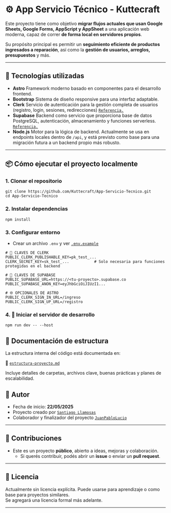 # ⚙ App Servicio Técnico - Kuttecraft

Este proyecto tiene como objetivo **migrar flujos actuales que usan Google Sheets, Google Forms, AppScript y AppSheet** a una aplicación web moderna, capaz de correr **de forma local en servidores propios**.

Su propósito principal es permitir un **seguimiento eficiente de productos ingresados a reparación**, así como la **gestión de usuarios, arreglos, presupuestos** y más.

---

## 🚀 Tecnologías utilizadas

- **Astro** Framework moderno basado en componentes para el desarrollo frontend.
- **Bootstrap** Sistema de diseño responsive para una interfaz adaptable.
- **Clerk** Servicio de autenticación para la gestión completa de usuarios (registro, login, sesiones, redirecciones) [`Referencia.`](https://clerk.com/) 
- **Supabase** Backend como servicio que proporciona base de datos PostgreSQL, autenticación, almacenamiento y funciones serverless. [`Referencia.`](https://supabase.com) 
- **Node.js** Motor para la lógica de backend. Actualmente se usa en endpoints locales dentro de `/api`, y está previsto como base para una migración futura a un backend propio más robusto.


---

## 📦 Cómo ejecutar el proyecto localmente

### 1. Clonar el repositorio

```batch 
git clone https://github.com/Kuttecraft/App-Servicio-Tecnico.git
cd App-Servicio-Tecnico
```

### 2. Instalar dependencias
```batch 
npm install
```

### 3. Configurar entorno 

- Crear un archivo `.env` y ver [`.env.example`](./.env.example) 

```env
# 🔐 CLAVES DE CLERK 
PUBLIC_CLERK_PUBLISHABLE_KEY=pk_test_...
CLERK_SECRET_KEY=sk_test_...           # Solo necesaria para funciones protegidas en el backend

# 🔑 CLAVES DE SUPABASE
PUBLIC_SUPABASE_URL=https://<tu-proyecto>.supabase.co
PUBLIC_SUPABASE_ANON_KEY=eyJhbGciOiJIUzI1...

# 🌐 OPCIONALES DE ASTRO
PUBLIC_CLERK_SIGN_IN_URL=/ingreso
PUBLIC_CLERK_SIGN_UP_URL=/registro
```

### 4. 🚀 Iniciar el servidor de desarrollo
```batch 
npm run dev -- --host
```

## 📁 Documentación de estructura

La estructura interna del código está documentada en:

📄 [`estructura-proyecto.md`](./estructura-proyecto.md)

Incluye detalles de carpetas, archivos clave, buenas prácticas y planes de escalabilidad.

## 👤 Autor

- Fecha de inicio: **22/05/2025**
- Proyecto creado por  [`Santiago Llamosas`](https://github.com/Llamosas21)
- Colaborador y finalizador del proyecto  [`JuanPabloLucio`](https://github.com/JuanPabloLucio)


---

## 🤝 Contribuciones

- Este es un proyecto **público**, abierto a ideas, mejoras y colaboración.  
    - Si querés contribuir, podés abrir un **issue** o enviar un **pull request**.

---

## 📝 Licencia

Actualmente sin licencia explícita. Puede usarse para aprendizaje o como base para proyectos similares.  
Se agregará una licencia formal más adelante.

---
